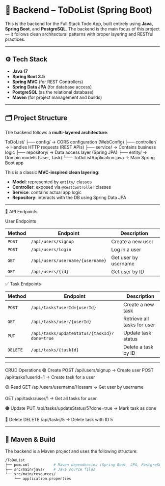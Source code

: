 # 🧠 Backend – ToDoList (Spring Boot)

This is the backend for the Full Stack Todo App, built entirely using **Java**, **Spring Boot**, and **PostgreSQL**. The backend is the main focus of this project — it follows clean architectural patterns with proper layering and RESTful practices.

---

## ⚙️ Tech Stack

- **Java 17**
- **Spring Boot 3.5**
- **Spring MVC** (for REST Controllers)
- **Spring Data JPA** (for database access)
- **PostgreSQL** (as the relational database)
- **Maven** (for project management and builds)

---

## 🗂 Project Structure

The backend follows a **multi-layered architecture**:

ToDoList/
├── config/ → CORS configuration (WebConfig)
├── controller/ → Handles HTTP requests (REST APIs)
├── service/ → Contains business logic
├── repository/ → Data access layer (Spring JPA)
├── entity/ → Domain models (User, Task)
└── ToDoListApplication.java → Main Spring Boot app


This is a classic **MVC-inspired clean layering**:
- **Model**: represented by `entity/` classes
- **Controller**: exposed via `@RestController` classes
- **Service**: contains actual app logic
- **Repository**: interacts with the DB using Spring Data JPA

---

📡 API Endpoints

User Endpoints

| Method | Endpoint                         | Description          |
| ------ | -------------------------------- | -------------------- |
| `POST` | `/api/users/signup`              | Create a new user    |
| `POST` | `/api/users/login`               | Log in a user        |
| `GET`  | `/api/users/username/{username}` | Get user by username |
| `GET`  | `/api/users/{id}`                | Get user by ID       |

✅ Task Endpoints

| Method   | Endpoint                                     | Description                 |
| -------- | -------------------------------------------- | --------------------------- |
| `POST`   | `/api/tasks?userId={userId}`                 | Create a new task           |
| `GET`    | `/api/tasks/user/{userId}`                   | Retrieve all tasks for user |
| `PUT`    | `/api/tasks/updateStatus/{taskId}?done=true` | Update task status          |
| `DELETE` | `/api/tasks/{taskId}`                        | Delete a task by ID         |

---

 CRUD Operations
🟢 Create
POST /api/users/signup → Create user
POST /api/tasks?userId=1 → Create task for a user

🟡 Read
GET /api/users/username/Hossam → Get user by username

GET /api/tasks/user/1 → Get all tasks for user

🟠 Update
PUT /api/tasks/updateStatus/5?done=true → Mark task as done

🔴 Delete
DELETE /api/tasks/5 → Delete task with ID 5

---
## 🧩 Maven & Build

The backend is a Maven project and uses the following structure:

```bash
/ToDoList
├── pom.xml           # Maven dependencies (Spring Boot, JPA, PostgreSQL)
├── src/main/java/    # Java source files
└── src/main/resources/
    └── application.properties




